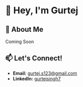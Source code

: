 # 👋 Hey, I'm Gurtej

## 🚀 About Me
Coming Soon

## 📫 Let's Connect!
- **Email:** gurtej.s123@gmail.com
- **LinkedIn:** [gurtejsingh7](https://www.linkedin.com/in/gurtejsingh7/)
